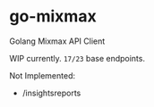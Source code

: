 # go-mixmax
Golang Mixmax API Client

WIP currently. `17/23` base endpoints.

Not Implemented:
* /insightsreports

